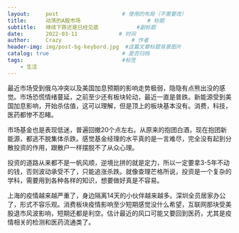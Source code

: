```yaml
---
layout:     post                    # 使用的布局（不需要改）
title:      动荡的A股市场                     # 标题
subtitle:   继续下跌还是已经见底            #副标题
date:       2022-03-11             # 时间
author:     Crazy                      # 作者
header-img: img/post-bg-keybord.jpg  #这篇文章标题背景图片
catalog: true                       # 是否归档
tags:                               #标签
    - 生活
---
```


最近市场受到俄乌冲突以及美国加息预期的影响走势极弱，隐隐有点熊出没的感觉。市场恐慌情绪蔓延，之前至少还有板块轮动，最近一直是普跌。新能源受到美国加息影响，开始杀估值，这可以理解，但是顶上的板块基本没有。消费，科技，医药都惨不忍睹。

市场基金也是表现低迷，普遍回撤20个点左右。从原来的抱团白酒，现在抱团新能源，都逃不脱集体杀跌。感觉基金经理的水平真的是一言难尽，完全没有起到分散投资的作用，跟散户一样摆脱不了从众心理。

投资的道路从来都不是一帆风顺，逆境比拼的就是定力，所以一定要拿3-5年不动的钱，否则波动承受不了，只能追涨杀跌。就像查理芒格所说，投资是一个复杂的学科，需要用到各种各样的知识，想要做好真是不容易。

上海的疫情越来越严重了，身边隔离14天的小伙伴越来越多。深圳全员居家办公了，形式不容乐观。消费板块疫情影响至少短期感觉没什么希望，互联网那块受美股退市风波影响，短期还都是利空。估计最近的风口可能又要回到医药，尤其是疫情相关的检测和医药流通类了。
